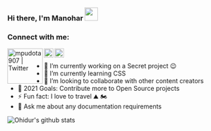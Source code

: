 ### Hi there, I'm Manohar <img src="https://raw.githubusercontent.com/MartinHeinz/MartinHeinz/master/wave.gif" width="30px">

### Connect with me:

[<img align="left" alt="mpudota907 | Twitter" width="80px" src="https://img.shields.io/twitter/url?label=%40Mpudota&style=social&url=https%3A%2F%2Ftwitter.com%2FMPudota" />][twitter]
[<img align="left" alt="mpudota907 | LinkedIn" width="21px" src="https://cdn.jsdelivr.net/npm/simple-icons@v3/icons/linkedin.svg" />][linkedin]
[<img align="left" alt="mpudota907 | Instagram" width="21px" src="https://cdn.jsdelivr.net/npm/simple-icons@v3/icons/instagram.svg" />][instagram]


<br />

</details>

[twitter]: https://twitter.com/MPudota
[instagram]: https://www.instagram.com/manoharpudota/
[linkedin]: https://www.linkedin.com/in/manohar-pudota-b3343542/
<!--
**mpudota907/mpudota907** is a ✨ _special_ ✨ repository because its `README.md` (this file) appears on your GitHub profile.

Here are some ideas to get you started:

- 🔭 I’m currently working on ...
- 🌱 I’m currently learning ...
- 👯 I’m looking to collaborate on ...
- 🤔 I’m looking for help with ...
- 💬 Ask me about ...
- 📫 How to reach me: ...
- 😄 Pronouns: ...
- ⚡ Fun fact: ...
-->

- 🔭 I’m currently working on a Secret project 😉
- 🌱 I’m currently learning CSS 
- 👯 I’m looking to collaborate with other content creators
- 🥅 2021 Goals: Contribute more to Open Source projects
- ⚡ Fun fact: I love to travel ⛰️ 🏍️ 
- 💬 Ask me about any documentation requirements


<p align="left">
  <img align="left" src="https://github-readme-stats.vercel.app/api?username=mpudota907&show_icons=true&theme=radical&line_height=15" alt="Ohidur's github stats"/>
</p>
